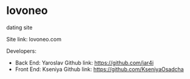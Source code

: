 # lovoneo
dating site

Site link: lovoneo.com

Developers:
 * Back End: Yaroslav
      Github link: https://github.com/jar4i
 * Front End: Kseniya 
      Github link: https://github.com/KseniyaOsadcha
